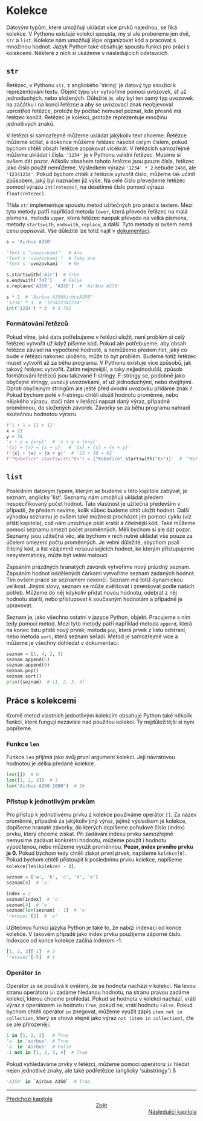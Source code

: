 # Kolekce

Datovým typům, které umožňují ukládat více prvků najednou, se říká kolekce.
V Pythonu existuje kolekcí spousta, my si ale probereme jen dvě, `str` a `list`.
Kolekce nám umožňují lépe organizovat kód a pracovat s množinou hodnot. Jazyk
Python také obsahuje spoustu funkcí pro práci s kolekcemi. Některé z nich si
ukážeme v následujících odstavcích.

## `str`

Řetězec, v Pythonu `str`, z anglického 'string' je datový typ sloužící
k reprezentování textu. Objekt typu `str` vytvoříme pomocí uvozovek, ať už
jednoduchých, nebo složených. Důležité je, aby byl ten samý typ uvozovek
na začátku i na konci řetězce a aby se uvozovací znak neobjevoval uprostřed
řetězce, protože by počítač nemusel poznat, kde přesně má řetězec končit.
Řetězec je kolekcí, protože reprezentuje množinu jednotlivých znaků.

V řetězci si samozřejmě můžeme ukládat jakýkoliv text chceme. Řetězce můžeme
sčítat, a dokonce můžeme řetězec násobit celým číslem, pokud bychom chtěli
obsah řetězce zopakovat vícekrát. V řetězcích samozřejmě můžeme ukládat i čísla.
`'1234'` je v Pythonu validní řetězec. Musíme si ovšem dát pozor. Ačkoliv
obsahem tohoto řetězce jsou pouze čísla, řetězec jako číslo použít nemůžeme.
Výsledkem výrazu `'1234' * 2` nebude `2468`, ale `'12341234'`. Pokud bychom
chtěli z řetězce vytvořit číslo, můžeme tak učinit způsobem, jaký byl naznačen
již výše. Na celé číslo převedeme řetězec pomocí výrazu `int(retezec)`,
na desetinné číslo pomocí výrazu `float(retezec)`.

Třída `str` implementuje spoustu metod užitečných pro práci s textem. Mezi tyto
metody patří například metoda `lower`, která převede řetězec na malá písmena,
metoda `upper`, která řetězec naopak převede na velká písmena, metody
`startswith`, `endswith`, `replace`, a další. Tyto metody si ovšem nemá cenu
popisovat. Vše důležité lze totiž najít
v [dokumentaci](https://docs.python.org/3/library/stdtypes.html#textseq).

```Python
s = 'Airbus A350'

'Text s "uvozovkami"'  # Ano
"Text s 'uvozovkami'"  # Taky ano
'Text s 'uvozovkami''  # Ne

s.startswith('Air')  # True
s.endswith('747')    # False
s.replace('A350', 'A330')  # 'Airbus A330'

s * 2  # 'Airbus A350AirbusA350'
'1234' * 3  # '123412341234'
int('1234') * 3  # 3 702
```

### Formátování řetězců

Pokud víme, jaká data potřebujeme v řetězci uložit, není problém si celý
řetězec vytvořit už když píšeme kód. Pokud ale potřebujeme, aby obsah řetězce
závisel na vypočtené hodnotě, a nemůžeme předem říct, jaký co bude v řetězci
nakonec uloženo, může to být problém. Budeme totiž řetězec muset vytvořit až
za běhu programu. V Pythonu existuje více způsobů, jak takový řetězec vytvořit.
Zatím nejnovější, a taky nejjednodušší, způsob formátování řetězců jsou
takzvané f-stringy. F-stringy se, podobně jako obyčejné stringy, uvozují
uvozovkami, ať už jednoduchými, nebo dvojitými. Oproti obyčejným stringům
ale ještě před úvodní uvozovku přidáme znak `f`. Pokud bychom poté v f-stringu
chtěli uložit hodnotu proměnné, nebo nějakého výrazu, stačí nám v řetězci napsat
daný výraz, případně proměnnou, do složených závorek. Závorky se za běhu
programu nahradí skutečnou hodnotou výrazu.

```Python
f'1 + 1 = {1 + 1}'
x = 23
y = 39
'x + y = {x+y}'  # 'x + y = {x+y}'
'{x} + {x} = {x + y}'  # '{x} + {x} = {x + y}'
f'{x} + {x} = {x + y}'  # '23 + 39 = 62'
f'"Kobeřice".startswith("Ko") = {"Kobeřice".startswith("Ko")}'  # '"Kobeřice".startswith("Ko") = True'
```

## `list`

Posledním datovým typem, kterým se budeme v této kapitole zabývat, je seznam,
anglicky 'list'. Seznamy nám umožňují ukládat předem nespecifikovaný počet hodnot.
Tato vlastnost je užitečná především v případě, že předem nevíme, kolik vůbec
budeme chtít uložit hodnot. Další výhodou seznamu je ovšem také možnost
procházet jím pomocí cyklu (viz příští kapitola), což nám umožňuje psát kratší
a čitelnější kód. Také můžeme pomocí seznamu omezit počet proměnných. Měli
bychom si ale dát pozor. Seznamy jsou užitečná věc, ale bychom v nich nutně
ukládat vše pouze za účelem omezení počtu proměnných. Je velmi důležité, abychom
psali čitelný kód, a list vzájemně nesouvisejících hodnot, ke kterým
přistupujeme nesystematicky, může být velmi matoucí.

Zapsáním prázdných hranatých závorek vytvoříme nový prázdný seznam. Zapsáním
hodnot oddělených čárkami vytvoříme seznam zadaných hodnot. Tím ovšem práce
se seznamem nekončí. Seznam má totiž dynamickou velikost. Jinými slovy,
seznam se může zvětšovat i zmenšovat podle našich potřeb. Můžeme do něj kdykoliv
přidat novou hodnotu, odebrat z něj hodnotu starší, nebo přistupovat k současným
hodnotám a případně je upravovat.

Seznam je, jako všechno ostatní v jazyce Python, objekt. Pracujeme s ním tedy
pomocí metod. Mezi tyto metody patří například metoda `append`, která na konec
listu přidá nový prvek, metoda `pop`, která prvek z listu odstraní, nebo metoda
`sort`, která seznam seřadí. Metod je samozřejmě více a můžeme je všechny
dohledat v dokumentaci.

```Python
seznam = [1, 4, 2, 3]
seznam.append(5)
seznam.append(0)
seznam.pop()
seznam.sort()
print(seznam)  # [1, 2, 3, 4]

```

## Práce s kolekcemi

Kromě metod vlastních jednotlivým kolekcím obsahuje Python také několik funkcí,
které fungují nezávisle nad použitou kolekcí. Ty nejdůležitější si nyní
popíšeme.

### Funkce `len`

Funkce `len` přijímá jako svůj první argument kolekci. Její návratovou hodnotou
je délka předané kolekce.

```Python
len([])  # 0
len([1, 2, 3])  # 3
len("Airbus A350-1000")  # 16
```

### Přístup k jednotlivým prvkům

Pro přístup k jednotlivému prvku z kolekce používáme operátor `[]`. Za název
proměnné, případně za jakýkoliv jiný výraz, jejímž výsledkem je kolekce,
dopíšeme hranaté závorky, do kterých dopíšeme pořadové číslo (index) prvku,
který chceme získat. Při zadávání indexu prvku samozřejmě nemusíme zadávat
konkrétní hodnotu, můžeme použít i hodnotu vypočtenou, nebo můžeme využít
proměnnou. **Pozor, index prvního prvku je 0.** Pokud bychom tedy chtěli získat
první prvek, napíšeme `kolekce[0]`. Pokud bychom chtěli přistoupit k poslednímu
prvku kolekce, napíšeme `kolekce[len(kolekce) - 1]`.

```Python
seznam = ['a', 'b', 'c', 'd', 'e']
seznam[0]  # 'a'

index = 2
seznam[index]  # 'c'
seznam[4]  # 'e'
seznam[len(seznam) - 1]  # 'e'
'retezec'[3]  # 'e'
```

Užitečnou funkcí jazyka Python je také to, že nabízí indexaci od konce kolekce.
V takovém případě jako index prvku použijeme záporné číslo. Indexace od konce
kolekce začíná indexem -1.

```Python
[1, 2, 3][-1]  # 3
'retezec'[-5]  # t
```

### Operátor `in`

Operátor `in` se používá k ověření, že se hodnota nachází v kolekci. Na levou
stranu operátoru `in` zadáme hledanou hodnotu, na stranu pravou zadáme kolekci,
kterou chceme prohledat. Pokud se hodnota v kolekci nachází, vrátí výraz
s operátorem `in` hodnotu `True`, pokud ne, vrátí hodnotu `False`. Pokud bychom
chtěli operátor `in` znegovat, můžeme využít zápis `item not in collection`,
který se chová stejně jako výraz `not (item in collection)`, čte se ale
přirozeněji.

```Python
1 in [1, 2, 3]   # True
'a' in 'airbus'  # True
'a' in 'Airbus'  # False
-1 not in [1, 2, 3, 4]  # True
```

Pokud vyhledáváme prvky v řetězci, můžeme pomocí operátoru `in` hledat nejen
jednotlivé znaky, ale také podřetězce (anglicky 'substringy').ß

```Python
'A350' in `Airbus A350`  # True
```

---

<div style="text-align: left"  > <a href="data_types.md">Předchozí kapitola   </a> </div>
<div style="text-align: center"> <a href="../README.md">Zpět                  </a> </div>
<div style="text-align: right" > <a href="terminal.md">Následující kapitola </a> </div>

